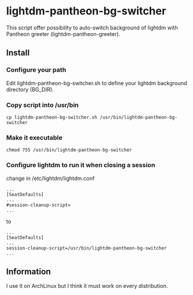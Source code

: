 # lightdm-pantheon-bg-switcher

This script offer possibility to auto-switch background of lightdm with Pantheon greeter (lightdm-pantheon-greeter).

## Install

### Configure your path
Edit lightdm-pantheon-bg-switcher.sh to define your lightdm background directory (BG_DIR).

### Copy script into /usr/bin
```
cp lightdm-pantheon-bg-switcher.sh /usr/bin/lightdm-pantheon-bg-switcher
```
### Make it executable
```
chmod 755 /usr/bin/lightdm-pantheon-bg-switcher
```
### Configure lightdm to run it when closing a session
change in /etc/lightdm/lightdm.conf
```
...
[SeatDefaults]
...
#session-cleanup-script=
...
```
to
```
...
[SeatDefaults]
...
session-cleanup-script=/usr/bin/lightdm-pantheon-bg-switcher
...
```

## Information

I use it on ArchLinux but I think it must work on every distribution.
